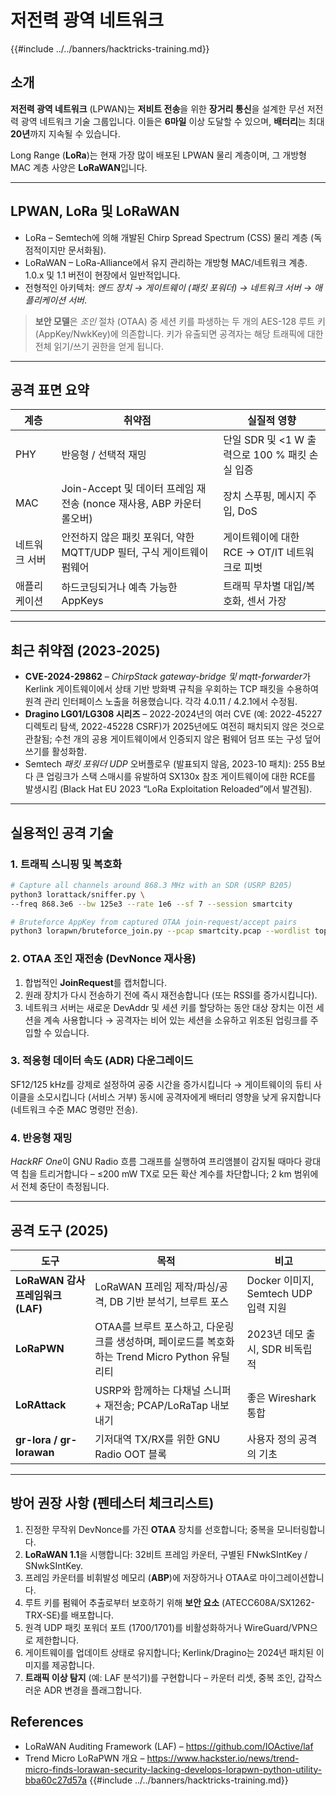 # 저전력 광역 네트워크

{{#include ../../banners/hacktricks-training.md}}

## 소개

**저전력 광역 네트워크** (LPWAN)는 **저비트 전송**을 위한 **장거리 통신**을 설계한 무선 저전력 광역 네트워크 기술 그룹입니다. 
이들은 **6마일** 이상 도달할 수 있으며, **배터리**는 최대 **20년**까지 지속될 수 있습니다.

Long Range (**LoRa**)는 현재 가장 많이 배포된 LPWAN 물리 계층이며, 그 개방형 MAC 계층 사양은 **LoRaWAN**입니다.

---

## LPWAN, LoRa 및 LoRaWAN

* LoRa – Semtech에 의해 개발된 Chirp Spread Spectrum (CSS) 물리 계층 (독점적이지만 문서화됨).
* LoRaWAN – LoRa-Alliance에서 유지 관리하는 개방형 MAC/네트워크 계층. 1.0.x 및 1.1 버전이 현장에서 일반적입니다.
* 전형적인 아키텍처: *엔드 장치 → 게이트웨이 (패킷 포워더) → 네트워크 서버 → 애플리케이션 서버*.

> **보안 모델**은 *조인* 절차 (OTAA) 중 세션 키를 파생하는 두 개의 AES-128 루트 키 (AppKey/NwkKey)에 의존합니다. 키가 유출되면 공격자는 해당 트래픽에 대한 전체 읽기/쓰기 권한을 얻게 됩니다.

---

## 공격 표면 요약

| 계층 | 취약점 | 실질적 영향 |
|-------|----------|------------------|
| PHY | 반응형 / 선택적 재밍 | 단일 SDR 및 <1 W 출력으로 100 % 패킷 손실 입증 |
| MAC | Join-Accept 및 데이터 프레임 재전송 (nonce 재사용, ABP 카운터 롤오버) | 장치 스푸핑, 메시지 주입, DoS |
| 네트워크 서버 | 안전하지 않은 패킷 포워더, 약한 MQTT/UDP 필터, 구식 게이트웨이 펌웨어 | 게이트웨이에 대한 RCE → OT/IT 네트워크로 피벗 |
| 애플리케이션 | 하드코딩되거나 예측 가능한 AppKeys | 트래픽 무차별 대입/복호화, 센서 가장 |

---

## 최근 취약점 (2023-2025)

* **CVE-2024-29862** – *ChirpStack gateway-bridge 및 mqtt-forwarder*가 Kerlink 게이트웨이에서 상태 기반 방화벽 규칙을 우회하는 TCP 패킷을 수용하여 원격 관리 인터페이스 노출을 허용했습니다. 각각 4.0.11 / 4.2.1에서 수정됨.
* **Dragino LG01/LG308 시리즈** – 2022-2024년의 여러 CVE (예: 2022-45227 디렉토리 탐색, 2022-45228 CSRF)가 2025년에도 여전히 패치되지 않은 것으로 관찰됨; 수천 개의 공용 게이트웨이에서 인증되지 않은 펌웨어 덤프 또는 구성 덮어쓰기를 활성화함.
* Semtech *패킷 포워더 UDP* 오버플로우 (발표되지 않음, 2023-10 패치): 255 B보다 큰 업링크가 스택 스매시를 유발하여 SX130x 참조 게이트웨이에 대한 RCE를 발생시킴 (Black Hat EU 2023 “LoRa Exploitation Reloaded”에서 발견됨).

---

## 실용적인 공격 기술

### 1. 트래픽 스니핑 및 복호화
```bash
# Capture all channels around 868.3 MHz with an SDR (USRP B205)
python3 lorattack/sniffer.py \
--freq 868.3e6 --bw 125e3 --rate 1e6 --sf 7 --session smartcity

# Bruteforce AppKey from captured OTAA join-request/accept pairs
python3 lorapwn/bruteforce_join.py --pcap smartcity.pcap --wordlist top1m.txt
```
### 2. OTAA 조인 재전송 (DevNonce 재사용)

1. 합법적인 **JoinRequest**를 캡처합니다.
2. 원래 장치가 다시 전송하기 전에 즉시 재전송합니다 (또는 RSSI를 증가시킵니다).
3. 네트워크 서버는 새로운 DevAddr 및 세션 키를 할당하는 동안 대상 장치는 이전 세션을 계속 사용합니다 → 공격자는 비어 있는 세션을 소유하고 위조된 업링크를 주입할 수 있습니다.

### 3. 적응형 데이터 속도 (ADR) 다운그레이드

SF12/125 kHz를 강제로 설정하여 공중 시간을 증가시킵니다 → 게이트웨이의 듀티 사이클을 소모시킵니다 (서비스 거부) 동시에 공격자에게 배터리 영향을 낮게 유지합니다 (네트워크 수준 MAC 명령만 전송).

### 4. 반응형 재밍

*HackRF One*이 GNU Radio 흐름 그래프를 실행하여 프리앰블이 감지될 때마다 광대역 칩을 트리거합니다 – ≤200 mW TX로 모든 확산 계수를 차단합니다; 2 km 범위에서 전체 중단이 측정됩니다.

---

## 공격 도구 (2025)

| 도구 | 목적 | 비고 |
|------|---------|-------|
| **LoRaWAN 감사 프레임워크 (LAF)** | LoRaWAN 프레임 제작/파싱/공격, DB 기반 분석기, 브루트 포스 | Docker 이미지, Semtech UDP 입력 지원 |
| **LoRaPWN** | OTAA를 브루트 포스하고, 다운링크를 생성하며, 페이로드를 복호화하는 Trend Micro Python 유틸리티 | 2023년 데모 출시, SDR 비독립적 |
| **LoRAttack** | USRP와 함께하는 다채널 스니퍼 + 재전송; PCAP/LoRaTap 내보내기 | 좋은 Wireshark 통합 |
| **gr-lora / gr-lorawan** | 기저대역 TX/RX를 위한 GNU Radio OOT 블록 | 사용자 정의 공격의 기초 |

---

## 방어 권장 사항 (펜테스터 체크리스트)

1. 진정한 무작위 DevNonce를 가진 **OTAA** 장치를 선호합니다; 중복을 모니터링합니다.
2. **LoRaWAN 1.1**을 시행합니다: 32비트 프레임 카운터, 구별된 FNwkSIntKey / SNwkSIntKey.
3. 프레임 카운터를 비휘발성 메모리 (**ABP**)에 저장하거나 OTAA로 마이그레이션합니다.
4. 루트 키를 펌웨어 추출로부터 보호하기 위해 **보안 요소** (ATECC608A/SX1262-TRX-SE)를 배포합니다.
5. 원격 UDP 패킷 포워더 포트 (1700/1701)를 비활성화하거나 WireGuard/VPN으로 제한합니다.
6. 게이트웨이를 업데이트 상태로 유지합니다; Kerlink/Dragino는 2024년 패치된 이미지를 제공합니다.
7. **트래픽 이상 탐지** (예: LAF 분석기)를 구현합니다 – 카운터 리셋, 중복 조인, 갑작스러운 ADR 변경을 플래그합니다.

## References

* LoRaWAN Auditing Framework (LAF) – https://github.com/IOActive/laf
* Trend Micro LoRaPWN 개요 – https://www.hackster.io/news/trend-micro-finds-lorawan-security-lacking-develops-lorapwn-python-utility-bba60c27d57a
{{#include ../../banners/hacktricks-training.md}}

